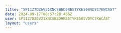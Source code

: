 ```yaml
---
title: "SP11Z7DZ6V21XNCSBED9RE5TYKE50SVDYC7KWCAST"
date: 2024-09-17T08:57:28.466Z
user: SP11Z7DZ6V21XNCSBED9RE5TYKE50SVDYC7KWCAST
layout: "users"
---
```

    